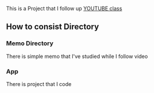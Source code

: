 This is a Project that I follow up [YOUTUBE class](https://www.youtube.com/watch?v=9KOaR6QMb9A&list=PLuHgQVnccGMCwxXsQuEoG-JJ7RlwtNdwJ&index=1)

## How to consist Directory

### Memo Directory

There is simple memo that I've studied while I follow video

### App

There is project that I code
